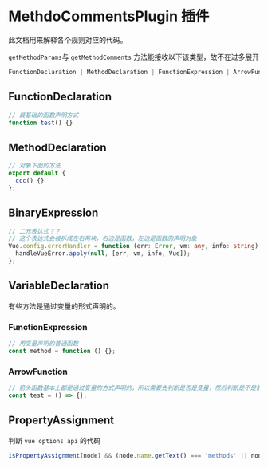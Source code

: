 # MethdoCommentsPlugin 插件

此文档用来解释各个规则对应的代码。

`getMethodParams`与 `getMethodComments` 方法能接收以下该类型，故不在过多展开

```ts
FunctionDeclaration | MethodDeclaration | FunctionExpression | ArrowFunction;
```

## FunctionDeclaration

```ts
// 最基础的函数声明方式
function test() {}
```

## MethodDeclaration

```ts
// 对象下面的方法
export default {
  ccc() {}
};
```

## BinaryExpression

```ts
// 二元表达式？？
// 这个表达式会被拆成左右两块，右边是函数，左边是函数的声明对象
Vue.config.errorHandler = function (err: Error, vm: any, info: string): void {
  handleVueError.apply(null, [err, vm, info, Vue]);
};
```

## VariableDeclaration

有些方法是通过变量的形式声明的。

### FunctionExpression

```ts
// 用变量声明的普通函数
const method = function () {};
```

### ArrowFunction

```ts
// 箭头函数基本上都是通过变量的方式声明的，所以需要先判断是否是变量，然后判断是不是箭头函数
const test = () => {};
```

## PropertyAssignment

判断 `vue options api` 的代码

```ts
isPropertyAssignment(node) && (node.name.getText() === 'methods' || node.name.getText() === 'computed');
```
